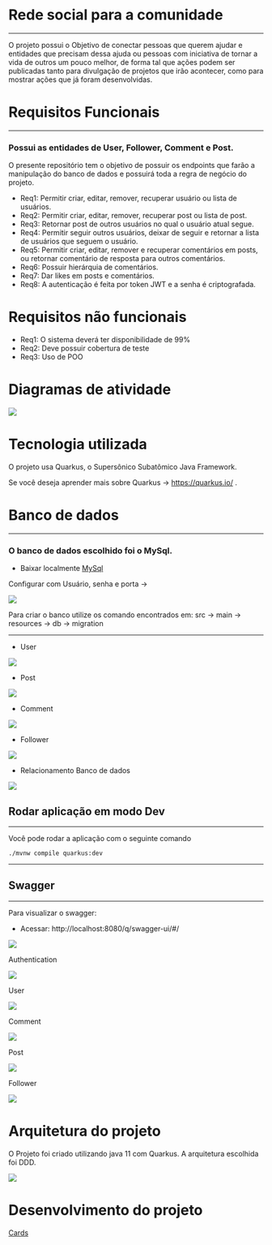 # Rede social para a comunidade 

---

O projeto possui o Objetivo de conectar pessoas que querem ajudar e entidades que precisam dessa ajuda ou pessoas com iniciativa de tornar a vida de outros um pouco melhor, de forma tal que ações
podem ser publicadas tanto para divulgação de projetos que irão acontecer, como para mostrar ações que já foram desenvolvidas.

# Requisitos Funcionais

---

### Possui as entidades de User, Follower, Comment e Post.

O presente repositório tem o objetivo de possuir os endpoints que farão a manipulação do banco de dados e possuirá toda a regra de negócio do projeto.

* Req1: Permitir criar, editar, remover, recuperar usuário ou lista de usuários.
* Req2: Permitir criar, editar, remover, recuperar post ou lista de post. 
* Req3: Retornar post de outros usuários no qual o usuário atual segue.
* Req4: Permitir seguir outros usuários, deixar de seguir e retornar a lista de usuários que seguem o usuário.
* Req5: Permitir criar, editar, remover e recuperar comentários em posts, ou retornar comentário de resposta para outros comentários.
* Req6: Possuir hierárquia de comentários.
* Req7: Dar likes em posts e comentários.
* Req8: A autenticação é feita por token JWT e a senha é criptografada.

# Requisitos não funcionais

* Req1: O sistema deverá ter disponibilidade de 99%
* Req2: Deve possuir cobertura de teste
* Req3: Uso de POO

# Diagramas de atividade

![](images/diagramasDeAtividade.png)

# Tecnologia utilizada

O projeto usa Quarkus, o Supersônico Subatômico Java Framework.

Se você deseja aprender mais sobre Quarkus -> https://quarkus.io/ .

# Banco de dados

----

### O banco de dados escolhido foi o MySql.

* Baixar localmente [MySql](https://dev.mysql.com/downloads/workbench/)

Configurar com Usuário, senha e porta ->

![](images/configuracaoMysql.png)

Para criar o banco utilize os comando encontrados em:
src -> main -> resources -> db -> migration 



---

* User 

![](images/user.png)

* Post

![](images/posts.png)

* Comment

![](images/comments.png)

* Follower

![](images/followers.png)

* Relacionamento Banco de dados

![](images/relacionamentoBancoDeDados.png)


## Rodar aplicação em modo Dev

---

Você pode rodar a aplicação com o seguinte comando
```shell script
./mvnw compile quarkus:dev
```

---

## Swagger

---

Para visualizar o swagger:

* Acessar: http://localhost:8080/q/swagger-ui/#/

![](images/swagger.png)

Authentication

![](images/authentication-swagger.png)

User

![](images/user-swagger.png)

Comment

![](images/comment-swagger.png)

Post

![](images/post-swagger.png)

Follower

![](images/follower-swagger.png)

# Arquitetura do projeto

O Projeto foi criado utilizando java 11 com Quarkus. A arquitetura escolhida foi DDD.

![](images/arquitetura-de-pasta.png)

# Desenvolvimento do projeto

[Cards](https://github.com/Matheus-Reinert/social-network-front/blob/master/CARDS.md)

